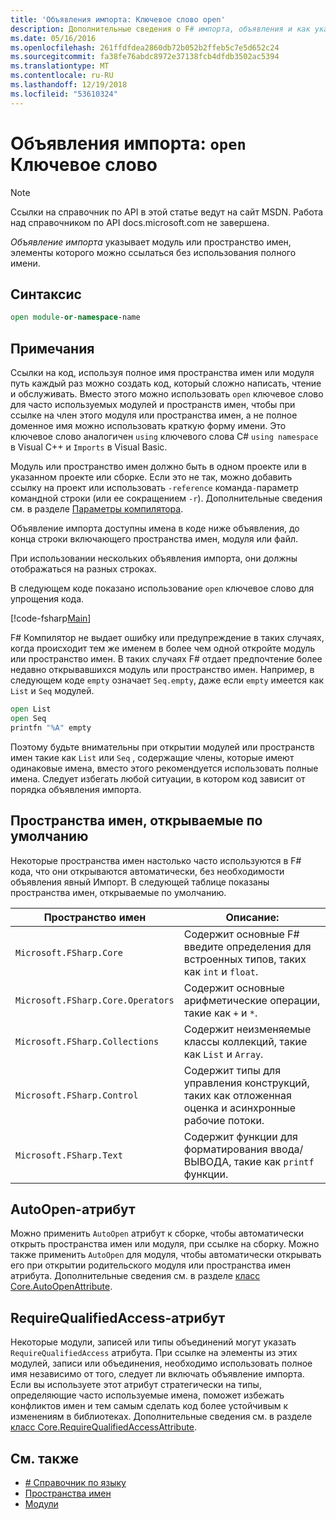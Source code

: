 ```yaml
---
title: 'Объявления импорта: Ключевое слово open'
description: Дополнительные сведения о F# импорта, объявления и как указать модуль или пространство имен, элементы которого можно ссылаться без использования полного имени.
ms.date: 05/16/2016
ms.openlocfilehash: 261ffdfdea2860db72b052b2ffeb5c7e5d652c24
ms.sourcegitcommit: fa38fe76abdc8972e37138fcb4dfdb3502ac5394
ms.translationtype: MT
ms.contentlocale: ru-RU
ms.lasthandoff: 12/19/2018
ms.locfileid: "53610324"
---
```

# <a name="import-declarations-the-open-keyword"></a>Объявления импорта: `open` Ключевое слово

> [!NOTE]
> Ссылки на справочник по API в этой статье ведут на сайт MSDN.  Работа над справочником по API docs.microsoft.com не завершена.

*Объявление импорта* указывает модуль или пространство имен, элементы которого можно ссылаться без использования полного имени.

## <a name="syntax"></a>Синтаксис

```fsharp
open module-or-namespace-name
```

## <a name="remarks"></a>Примечания

Ссылки на код, используя полное имя пространства имен или модуля путь каждый раз можно создать код, который сложно написать, чтение и обслуживать. Вместо этого можно использовать `open` ключевое слово для часто используемых модулей и пространств имен, чтобы при ссылке на член этого модуля или пространства имен, а не полное доменное имя можно использовать краткую форму имени. Это ключевое слово аналогичен `using` ключевого слова C# `using namespace` в Visual C++ и `Imports` в Visual Basic.

Модуль или пространство имен должно быть в одном проекте или в указанном проекте или сборке. Если это не так, можно добавить ссылку на проект или использовать `-reference` команда`-`параметр командной строки (или ее сокращением `-r`). Дополнительные сведения см. в разделе [Параметры компилятора](compiler-options.md).

Объявление импорта доступны имена в коде ниже объявления, до конца строки включающего пространства имен, модуля или файл.

При использовании нескольких объявления импорта, они должны отображаться на разных строках.

В следующем коде показано использование `open` ключевое слово для упрощения кода.

[!code-fsharp[Main](../../../samples/snippets/fsharp/lang-ref-2/snippet6801.fs)]

F# Компилятор не выдает ошибку или предупреждение в таких случаях, когда происходит тем же именем в более чем одной откройте модуль или пространство имен. В таких случаях F# отдает предпочтение более недавно открывавшихся модуль или пространство имен. Например, в следующем коде `empty` означает `Seq.empty`, даже если `empty` имеется как `List` и `Seq` модулей.

```fsharp
open List
open Seq
printfn "%A" empty
```

Поэтому будьте внимательны при открытии модулей или пространств имен такие как `List` или `Seq` , содержащие члены, которые имеют одинаковые имена, вместо этого рекомендуется использовать полные имена. Следует избегать любой ситуации, в котором код зависит от порядка объявления импорта.

## <a name="namespaces-that-are-open-by-default"></a>Пространства имен, открываемые по умолчанию

Некоторые пространства имен настолько часто используются в F# кода, что они открываются автоматически, без необходимости объявления явный Импорт. В следующей таблице показаны пространства имен, открываемые по умолчанию.

|Пространство имен|Описание:|
|---------|-----------|
|`Microsoft.FSharp.Core`|Содержит основные F# введите определения для встроенных типов, таких как `int` и `float`.|
|`Microsoft.FSharp.Core.Operators`|Содержит основные арифметические операции, такие как `+` и `*`.|
|`Microsoft.FSharp.Collections`|Содержит неизменяемые классы коллекций, такие как `List` и `Array`.|
|`Microsoft.FSharp.Control`|Содержит типы для управления конструкций, таких как отложенная оценка и асинхронные рабочие потоки.|
|`Microsoft.FSharp.Text`|Содержит функции для форматирования ввода/ВЫВОДА, такие как `printf` функции.|

## <a name="autoopen-attribute"></a>AutoOpen-атрибут

Можно применить `AutoOpen` атрибут к сборке, чтобы автоматически открыть пространства имен или модуля, при ссылке на сборку. Можно также применить `AutoOpen` для модуля, чтобы автоматически открывать его при открытии родительского модуля или пространства имен атрибута. Дополнительные сведения см. в разделе [класс Core.AutoOpenAttribute](https://msdn.microsoft.com/visualfsharpdocs/conceptual/core.autoopenattribute-class-%5bfsharp%5d).

## <a name="requirequalifiedaccess-attribute"></a>RequireQualifiedAccess-атрибут

Некоторые модули, записей или типы объединений могут указать `RequireQualifiedAccess` атрибута. При ссылке на элементы из этих модулей, записи или объединения, необходимо использовать полное имя независимо от того, следует ли включать объявление импорта. Если вы используете этот атрибут стратегически на типы, определяющие часто используемые имена, поможет избежать конфликтов имен и тем самым сделать код более устойчивым к изменениям в библиотеках. Дополнительные сведения см. в разделе [класс Core.RequireQualifiedAccessAttribute](https://msdn.microsoft.com/visualfsharpdocs/conceptual/core.requirequalifiedaccessattribute-class-%5Bfsharp%5D).

## <a name="see-also"></a>См. также

- [# Справочник по языку](index.md)
- [Пространства имен](namespaces.md)
- [Модули](modules.md)